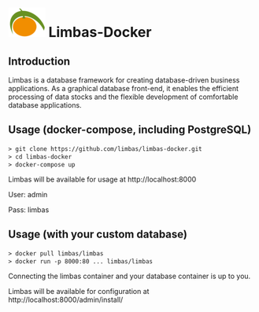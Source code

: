 # ![Limbarine] Limbas-Docker

## Introduction
Limbas is a database framework for creating database-driven business applications.
As a graphical database front-end, it enables the efficient processing of data stocks and the flexible development of comfortable database applications.

## Usage (docker-compose, including PostgreSQL)
```
> git clone https://github.com/limbas/limbas-docker.git
> cd limbas-docker
> docker-compose up
```

Limbas will be available for usage at http://localhost:8000

User: admin

Pass: limbas

## Usage (with your custom database)
```
> docker pull limbas/limbas
> docker run -p 8000:80 ... limbas/limbas
```

Connecting the limbas container and your database container is up to you.

Limbas will be available for configuration at http://localhost:8000/admin/install/

[Limbarine]: ./Limbarine.png "Limbarine"
